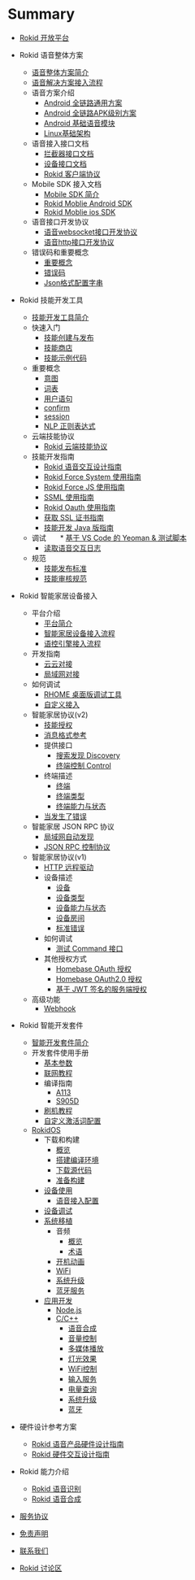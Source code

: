 # Summary

* [Rokid 开放平台](README.md)
* Rokid 语音整体方案
    * [语音整体方案简介](5-enableVoice/rokid-vsvy-sdk-docs/introduction.md)
    * [语音解决方案接入流程](5-enableVoice/rokid-vsvy-sdk-docs/rookie-guide/rookie-guide.md) 
    * 语音方案介绍
        * [Android 全链路通用方案](5-enableVoice/rokid-vsvy-sdk-docs/fullLink/fulllink.md)
        * [Android 全链路APK级别方案](5-enableVoice/rokid-vsvy-sdk-docs/RokidAiSdk/RokidAiSdk.md)
        * [Android 基础语音模块](5-enableVoice/rokid-vsvy-sdk-docs/speechTTS/speechtts.md)
        * [Linux基础架构](5-enableVoice/rokid-vsvy-sdk-docs/linuxsdk/linuxsdk.md)
    * 语音接入接口文档
        * [拦截器接口文档](3-ApiReference/rokid-interceptor.md)
        * [设备接口文档](3-ApiReference/open-device-manager.md)
        * [Rokid 客户端协议](3-ApiReference/rokid-client-sdk-doc.md)
    * Mobile SDK 接入文档
        * [Mobile SDK 简介](5-enableVoice/rokid-vsvy-sdk-docs/mobliesdk/SDK.md)
        * [Rokid Moblie Android SDK](https://rokid.github.io/mobile-sdk-android-docs/)
        * [Rokid Moblie ios SDK](https://rokid.github.io/mobile-sdk-ios-docs/)
    * 语音接口开发协议
        * [语音websocket接口开发协议](3-ApiReference/openvoice-api.md)
        * [语音http接口开发协议](3-ApiReference/openvoice-api-http.md)
    * 错误码和重要概念
        * [重要概念](5-enableVoice/rokid-vsvy-sdk-docs/important-concept.md)
        * [错误码](5-enableVoice/rokid-vsvy-sdk-docs/common/err_code.md)
        * [Json格式配置字串](5-enableVoice/rokid-vsvy-sdk-docs/common/api_json.md) 
* Rokid 技能开发工具
    * [技能开发工具简介](2-RokidDocument/1-SkillsKit/platform-introduction.md)
    * 快速入门
        * [技能创建与发布](2-RokidDocument/1-SkillsKit/getting-started/creat-and-publish.md)
        * [技能商店](2-RokidDocument/1-SkillsKit/getting-started/skill-store.md)
        * [技能示例代码](2-RokidDocument/1-SkillsKit/skill-sample.md)
    * 重要概念
        * [意图](2-RokidDocument/1-SkillsKit/important-concept/intend.md)
        * [词表](2-RokidDocument/1-SkillsKit/important-concept/word-list.md)
        * [用户语句](2-RokidDocument/1-SkillsKit/important-concept/usersays.md)
        * [confirm](2-RokidDocument/1-SkillsKit/important-concept/confirm.md)
        * [session](2-RokidDocument/1-SkillsKit/important-concept/session.md)
        * [NLP 正则表达式](2-RokidDocument/1-SkillsKit/important-concept/regular-expression.md)
    * 云端技能协议
        * [Rokid 云端技能协议](2-RokidDocument/1-SkillsKit/important-concept/cloud-app-development-protocol_cn.md)
    * 技能开发指南
        * [Rokid 语音交互设计指南](2-RokidDocument/1-SkillsKit/rokid-voice-interaction-guidelines.md)
        * [Rokid Force System 使用指南](2-RokidDocument/1-SkillsKit/rokid-force-system-tutorial.md)
        * [Rokid Force JS 使用指南](2-RokidDocument/1-SkillsKit/rokid-force-js-tutorial.md)
        * [SSML 使用指南](2-RokidDocument/1-SkillsKit/ssml-document.md)
        * [Rokid Oauth 使用指南](2-RokidDocument/1-SkillsKit/rokid-oauth.md)
        * [获取 SSL 证书指南](2-RokidDocument/1-SkillsKit/get-SSL-certificate-tutorial.md)
        * [技能开发 Java 版指南](https://github.com/Rokid/rokid-skill-sample/tree/master/rokid-skill-sample-java)
    * 调试
        * [基于 VS Code 的 Yeoman & 测试脚本](https://github.com/Rokid/generator-rokid/blob/master/generators/rfs)
        * [读取语音交互日志](2-RokidDocument/1-SkillsKit/test-skill-through-device-log.md)
    * 规范
        * [技能发布标准](4-TermsAndAgreements/rokid-skill-release-standard.md)
        * [技能审核规范](4-TermsAndAgreements/rokid-skill-examine-and-verify-standard.md)

* Rokid 智能家居设备接入
  * 平台介绍
    * [平台简介](rokid-homebase-docs/README.md)
    * [智能家居设备接入流程](rokid-homebase-docs/intro/flow.md)
    * [语控引擎接入流程](rokid-homebase-docs/intro/sdk.md)
  * 开发指南
    * [云云对接](rokid-homebase-docs/connect/cloud-to-cloud.md)
    * [局域网对接](rokid-homebase-docs/connect/via-lan.md)
  * 如何调试
    * [RHOME 桌面版调试工具](rokid-homebase-docs/tools/rhome-desktop.md)
    * [自定义接入](rokid-homebase-docs/tools/developer-driver.md)
  * 智能家居协议(v2)
    * [技能授权](rokid-homebase-docs/connect/rfc6749.md)
    * [消息格式参考](rokid-homebase-docs/v2/message-reference.md)
    * 提供接口
        * [搜索发现 Discovery](rokid-homebase-docs/v2/discovery.md)
        * [终端控制 Control](rokid-homebase-docs/v2/control.md)
    * 终端描述
      * [终端](rokid-homebase-docs/v2/endpoint.md)
      * [终端类型](rokid-homebase-docs/v2/endpoint-type.md)
      * [终端能力与状态](rokid-homebase-docs/v2/rokid-interface.md)
    * [当发生了错误](rokid-homebase-docs/v2/error-response.md)
  * 智能家居 JSON RPC 协议
    * [局域网自动发现](rokid-homebase-docs/connect/ssdp-auto-discovery.md)
    * [JSON RPC 控制协议](rokid-homebase-docs/connect/json-rpc-over-tcp.md)
  * 智能家居协议(v1)
    * [HTTP 远程驱动](rokid-homebase-docs/connect/http-remote-driver.md)
    * 设备描述
      * [设备](rokid-homebase-docs/v1/device/device.md)
      * [设备类型](rokid-homebase-docs/v1/device/type.md)
      * [设备能力与状态](rokid-homebase-docs/v1/device/actions-and-state.md)
      * [设备房间](rokid-homebase-docs/v1/device/room-name.md)
      * [标准错误](rokid-homebase-docs/v1/errors.md)
    * 如何调试
      * [测试 Command 接口](rokid-homebase-docs/tools/oauth-test.md)
    * 其他授权方式
        * [Homebase OAuth 授权](rokid-homebase-docs/v1/oauth.md)
        * [Homebase OAuth2.0 授权](rokid-homebase-docs/v1/OAuth2.0.md)
        * [基于 JWT 签名的服务端授权](rokid-homebase-docs/connect/rfc7519.md)
  * 高级功能
    * [Webhook](rokid-homebase-docs/webhook/index.md)

* Rokid 智能开发套件
    * [智能开发套件简介](rokidos-linux-docs/README.md)
    * 开发套件使用手册
        * [基本参数](rokidos-linux-docs/reference/dev_board/board_list.md)
        * [联网教程](rokidos-linux-docs/source/system_setting/connect_to_internet.md)
        * 编译指南
            * [A113](rokidos-linux-docs/reference/dev_board/amlogic/usermanual_a113.md)
            * [S905D](rokidos-linux-docs/reference/dev_board/amlogic/usermanual_s905d.md)
        * [刷机教程](rokidos-linux-docs/source/downloading_building/burn_image.md)
        * [自定义激活词配置](rokidos-linux-docs/source/system_setting/custom_activation.md)
    * [RokidOS](rokidos-linux-docs/source/getting_started/overview.md)
        * 下载和构建
            * [概览](rokidos-linux-docs/source/downloading_building/requirements.md)
            * [搭建编译环境](rokidos-linux-docs/source/downloading_building/build_env.md)
            * [下载源代码](rokidos-linux-docs/source/downloading_building/downloading_codes.md)
            * [准备构建](rokidos-linux-docs/source/downloading_building/building.md)
        * [设备使用](rokidos-linux-docs/source/system_setting/overview.md)
            * [语音接入配置](rokidos-linux-docs/source/system_setting/openvoice_access_config.md)
        * [设备调试](rokidos-linux-docs/source/develop_debugging/debugging.md)
        * [系统移植](rokidos-linux-docs/porting/overview.md)
            * 音频
                * [概览](rokidos-linux-docs/porting/audio/overview.md)
                * [术语](rokidos-linux-docs/porting/audio/terminology.md)
            * [开机动画](rokidos-linux-docs/porting/bootanim/bootanim.md)
            * [WiFi](rokidos-linux-docs/porting/wifi/wifi.md)
            * [系统升级](rokidos-linux-docs/porting/upgrade/upgrade.md)
            * [蓝牙服务](rokidos-linux-docs/porting/bluetooth/bluetooth.md)
        * [应用开发](rokidos-linux-docs/development/overview.md)
            * [Node.js](rokidos-linux-docs/development/tutorial-nodejs.md)
            * [C/C++](docs/rokidos-linux-docs/development/tutorial-cplusplus.md)
                * [语音合成](rokidos-linux-docs/development/cplusplus/tts.md)
                * [音量控制](rokidos-linux-docs/development/cplusplus/volume_ctrl.md)
                * [多媒体播放](rokidos-linux-docs/development/cplusplus/mediaplayer.md)
                * [灯光效果](rokidos-linux-docs/development/cplusplus/lumenflinger.md)
                * [WiFi控制](rokidos-linux-docs/development/cplusplus/wpa_ctrl.md)
                * [输入服务](rokidos-linux-docs/development/cplusplus/inputflinger.md)
                * [电量查询](rokidos-linux-docs/development/cplusplus/power_ctrl.md)
                * [系统升级](rokidos-linux-docs/development/cplusplus/upgrade.md)
                * [蓝牙](rokidos-linux-docs/development/cplusplus/btflinger.md)
* 硬件设计参考方案
    * [Rokid 语音产品硬件设计指南](2-RokidDocument/2-EnableVoice/rokid-hardware-design-guide.md)
    * [Rokid 硬件交互设计指南](2-RokidDocument/2-EnableVoice/rokid-hardware-ux-design-guidelines.md)
* Rokid 能力介绍
    * [Rokid 语音识别](6-asrandtts/asr.md)
    * [Rokid 语音合成](6-asrandtts/tts.md)
* [服务协议](4-TermsAndAgreements/community-service-agreement.md)
* [免责声明](4-TermsAndAgreements/community-disclaimer.md)
* [联系我们](contact-us.md)
* [Rokid 讨论区](https://developer-forum.rokid.com)
